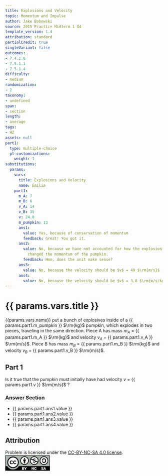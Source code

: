 ```yaml
---
title: Explosions and Velocity
topic: Momentum and Impulse
author: Jake Bobowski
source: 2015 Practice Midterm 1 Q4
template_version: 1.4
attribution: standard
partialCredit: true
singleVariant: false
outcomes:
- 7.4.1.0
- 7.5.1.1
- 7.5.1.4
difficulty:
- medium
randomization:
- 2
taxonomy:
- undefined
span:
- section
length:
- average
tags:
- HZ
assets: null
part1:
  type: multiple-choice
  pl-customizations:
    weight: 1
substitutions:
  params:
    vars:
      title: Explosions and Velocity
      name: Emilia
    part1:
      m_A: 7
      m_B: 6
      v_A: 14
      v_B: 35
      v: 24.0
      m_pumpkin: 13
      ans1:
        value: Yes, because of conservation of momentum
        feedback: Great! You got it.
      ans2:
        value: No, because we have not accounted for how the explosion might have
          changed the momentum of the pumpkin.
        feedback: Hmm, does the unit make sense?
      ans3:
        value: No, because the velocity should be $v$ = 49 $\rm{m/s}$
      ans4:
        value: No, because the velocity should be $v$ = 3.8 $\rm{m/s/kg}$
---
```

# {{ params.vars.title }}
{{params.vars.name}} put a bunch of explosives inside of a {{ params.part1.m_pumpkin }} $\rm{kg}$ pumpkin, which explodes in two pieces, traveling in the same direction.
Piece A has mass $m_A$ = {{ params.part1.m_A }} $\rm{kg}$ and velocity $v_A$ = {{ params.part1.v_A }} $\rm{m/s}$.
Piece B has mass $m_B$ = {{ params.part1.m_B }} $\rm{kg}$ and velocity $v_B$ = {{ params.part1.v_B }} $\rm{m/s}$.

## Part 1

Is it true that the pumpkin must initially have had velocity $v$ = {{ params.part1.v }} $\rm{m/s}$ ?

### Answer Section

- {{ params.part1.ans1.value }}
- {{ params.part1.ans2.value }}
- {{ params.part1.ans3.value }}
- {{ params.part1.ans4.value }}

## Attribution

Problem is licensed under the [CC-BY-NC-SA 4.0 license](https://creativecommons.org/licenses/by-nc-sa/4.0/).<br> ![The Creative Commons 4.0 license requiring attribution-BY, non-commercial-NC, and share-alike-SA license.](https://raw.githubusercontent.com/firasm/bits/master/by-nc-sa.png)